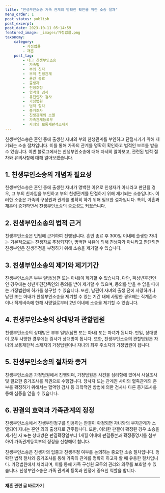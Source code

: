 ```yaml
---
title: "친생부인소송 가족 관계의 명확한 확인을 위한 소송 절차"
menu_order: 1
post_status: publish
post_excerpt: 
post_date: 2023-10-11 05:14:59
featured_image: _images/가정법률.png
taxonomy:
    category:
        - 가정법률
        - 재혼
    post_tag:
        - 태그 친생부인소송
        -  가족법
        -  부의 친자
        -  부의 친생관계
        -  혼인 종료
        -  출생자
        -  친생추정
        -  혈액형 검사
        -  유전인자 검사
        -  가정법원
        -  법적 절차
        -  증거조사
        -  친생관계의 소멸
        -  가족관계등록부
        -  자녀의 보통재판적소재지
---
```



친생부인소송은 혼인 중에 출생한 자녀의 부의 친생관계를 부인하고 단절시키기 위해 제기되는 소송 절차입니다. 이를 통해 가족의 관계를 명확히 확인하고 법적인 보호를 받을 수 있습니다. 이번 블로그에서는 친생부인소송에 대해 자세히 알아보고, 관련된 법적 절차와 유의사항에 대해 알아보겠습니다.

## 1. 친생부인소송의 개념과 필요성
친생부인소송은 혼인 중에 출생한 자녀가 명백한 이유로 친생자가 아니라고 판단될 경우, 그 부의 친자임을 부인하고 부의 친생관계를 단절하기 위해 제기되는 소송입니다. 이러한 소송은 가족의 구성원과 관계를 명확히 하기 위해 필요한 절차입니다. 특히, 이혼과 재혼이 증가하면서 친생부인소송의 중요성도 커졌습니다.

## 2. 친생부인소송의 법적 근거
친생부인소송은 민법에 근거하여 진행됩니다. 혼인 종료 후 300일 이내에 출생한 자녀는 기본적으로는 친생자로 추정되지만, 명백한 사유에 의해 친생자가 아니라고 판단되면 친생부인은 친생추정을 부정하기 위해 소송을 제기할 수 있습니다.

## 3. 친생부인소송의 제기와 제기기간
친생부인소송은 부부 일방(남편 또는 아내)이 제기할 수 있습니다. 다만, 피성년후견인인 경우에는 성년후견감독인의 동의를 받아 제기할 수 있으며, 동의를 받을 수 없을 때에는 가정법원에 허가를 청구할 수 있습니다. 또한, 남편이 자녀의 출생 전에 사망하거나 남편 또는 아내가 친생부인소송을 제기할 수 있는 기간 내에 사망한 경우에는 직계존속이나 직계비속에 한해 사망일로부터 2년 이내에 소송을 제기할 수 있습니다.

## 4. 친생부인소송의 상대방과 관할법원
친생부인소송의 상대방은 부부 일방(남편 또는 아내) 또는 자녀가 됩니다. 만일, 상대방이 모두 사망한 경우에는 검사가 상대방이 됩니다. 또한, 친생부인소송의 관할법원은 자녀의 보통재판적 소재지의 가정법원이나 자녀의 최후 주소지의 가정법원이 됩니다.

## 5. 친생부인소송의 절차와 증거
친생부인소송은 가정법원에서 진행되며, 가정법원은 사건을 심리함에 있어서 사실조사 및 필요한 증거조사를 직권으로 수행합니다. 당사자 또는 관계인 사이의 혈족관계의 존부를 확정하기 위해서는 혈액형 검사 등 과학적인 방법에 의한 검사나 다른 증거조사를 통해 심증을 얻을 수 있습니다.

## 6. 판결의 효력과 가족관계의 정정
친생부인소송에서 친생부인청구를 인용하는 판결이 확정되면 자녀와의 부자관계가 소멸되어 자녀는 혼인 외의 출생자로 간주됩니다. 또한, 이러한 판결이 확정된 경우 소송을 제기한 자 또는 상대방은 판결확정일부터 1개월 이내에 판결등본과 확정증명서를 첨부하여 가족관계등록부의 정정을 신청해야 합니다.

친생부인소송은 친생자의 입증과 친생추정 여부를 논의하는 중요한 소송 절차입니다. 정확한 법적 절차와 증거조사를 통해 가족의 관계를 명확히 하고자 할 때 유용한 절차입니다. 가정법원에서 처리되며, 이를 통해 가족 구성원 모두의 권리와 의무를 보호할 수 있습니다. 친생부인소송은 가족 관계의 등록과 인정에 중요한 역할을 합니다.











<!-- wp:separator -->
<hr class="wp-block-separator has-alpha-channel-opacity"/>
<!-- /wp:separator -->

<!-- wp:group {"backgroundColor":"base","layout":{"type":"constrained"}} -->
<div class="wp-block-group has-base-background-color has-background"><!-- wp:paragraph {"align":"center","fontSize":"large"} -->
<p class="has-text-align-center has-large-font-size"><strong>재혼 관련 글 바로가기</strong></p>
<!-- /wp:paragraph -->


<!-- wp:latest-posts
{"categories":[{"id":1427,"count":19,"description":"","link":"https://uknowlaw.com/category/%ec%9e%ac%ed%98%bc/","name":"재혼","slug":"재혼","taxonomy":"category","parent":0,"meta":[],"_links":{"self":[{"href":"https://uknowlaw.com/wp-json/wp/v2/categories/1427"}],"collection":[{"href":"https://uknowlaw.com/wp-json/wp/v2/categories"}],"about":[{"href":"https://uknowlaw.com/wp-json/wp/v2/taxonomies/category"}],"wp:post_type":[{"href":"https://uknowlaw.com/wp-json/wp/v2/posts?categories=1427"}],"curies":[{"name":"wp","href":"https://api.w.org/{rel}","templated":true}]}}],"postsToShow":100,"excerptLength":28,"postLayout":"grid","columns":2,"featuredImageAlign":"left","featuredImageSizeSlug":"large","fontSize":"medium"} /--></div>
<!-- /wp:group -->
